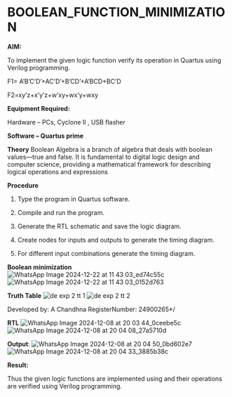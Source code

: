 # BOOLEAN_FUNCTION_MINIMIZATION

**AIM:**

To implement the given logic function verify its operation in Quartus using Verilog programming.

F1= A’B’C’D’+AC’D’+B’CD’+A’BCD+BC’D 

F2=xy’z+x’y’z+w’xy+wx’y+wxy

**Equipment Required:**

Hardware – PCs, Cyclone II , USB flasher

**Software – Quartus prime**

**Theory**
Boolean Algebra is a branch of algebra that deals with boolean values—true and false. It is fundamental to digital logic design and computer science, providing a mathematical framework for describing logical operations and expressions



**Procedure**

1.	Type the program in Quartus software.

2.	Compile and run the program.

3.	Generate the RTL schematic and save the logic diagram.

4.	Create nodes for inputs and outputs to generate the timing diagram.

5.	For different input combinations generate the timing diagram.


**Boolean minimization**
![WhatsApp Image 2024-12-22 at 11 43 03_ed74c55c](https://github.com/user-attachments/assets/e2dee426-ed01-4ab4-ad44-e801f08ed6be)
![WhatsApp Image 2024-12-22 at 11 43 03_0152d763](https://github.com/user-attachments/assets/1233c70f-49ba-4e55-a723-3a1b9746c144)

**Truth Table**
![de exp 2 tt 1](https://github.com/user-attachments/assets/b24ec85c-7587-41e5-9055-a03a016de1e7)
![de exp 2 tt 2](https://github.com/user-attachments/assets/73766496-d765-4bbe-a451-0250ccf367bc)


Developed by: A Chandhna RegisterNumber: 24900265*/



**RTL**
![WhatsApp Image 2024-12-08 at 20 03 44_0ceebe5c](https://github.com/user-attachments/assets/2e06de04-30c2-4dfe-a82f-66f31ab4dfaa)
![WhatsApp Image 2024-12-08 at 20 04 08_27a5710d](https://github.com/user-attachments/assets/589a8a4c-5941-42e2-9d09-06abbafce889)

**Output**:
![WhatsApp Image 2024-12-08 at 20 04 50_0bd602e7](https://github.com/user-attachments/assets/899b4bc5-ea29-4f06-a71b-4da8a3b0b14e)
![WhatsApp Image 2024-12-08 at 20 04 33_3885b38c](https://github.com/user-attachments/assets/038d7f71-772e-4dcf-83df-9cd212fac93b)


**Result:**

Thus the given logic functions are implemented using and their operations are verified using Verilog programming.

